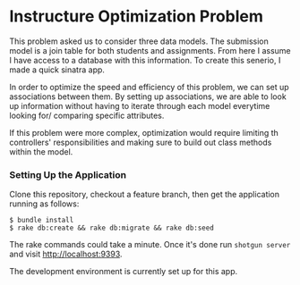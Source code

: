 # Instructure Optimization Problem

This problem asked us to consider three data models. 
The submission model is a join table for both students and assignments. 
From here I assume I have access to a database with this information. 
To create this senerio, I made a quick sinatra app.

In order to optimize the speed and efficiency of this problem, we can set up associations between them. 
By setting up associations, we are able to look up information without having to iterate through each model everytime looking for/ comparing specific attributes. 

If this problem were more complex, optimization would require limiting th controllers' responsibilities and making sure to build out class methods within the model. 
  
### Setting Up the Application

Clone this repository, checkout a feature branch, then get the application running as follows:

```text
$ bundle install
$ rake db:create && rake db:migrate && rake db:seed
```

The rake commands could take a minute.  Once it's done run `shotgun server` and visit [http://localhost:9393](http://localhost:9393).

The development environment is currently set up for this app. 

 
